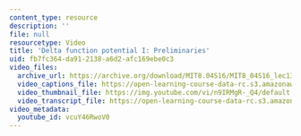 ```yaml
---
content_type: resource
description: ''
file: null
resourcetype: Video
title: 'Delta function potential I: Preliminaries'
uid: fb7fc364-da91-2138-a6d2-afc169ebe0c3
video_files:
  archive_url: https://archive.org/download/MIT8.04S16/MIT8_04S16_lec13_s1_300k.mp4
  video_captions_file: https://open-learning-course-data-rc.s3.amazonaws.com/8-04-quantum-physics-i-spring-2016/359e2c584be951f0a6daa4a3ae5b1971_vcuY46RwoV0.vtt
  video_thumbnail_file: https://img.youtube.com/vi/n9IRMgR-_Q4/default.jpg
  video_transcript_file: https://open-learning-course-data-rc.s3.amazonaws.com/8-04-quantum-physics-i-spring-2016/81ad2cf1760f164ce863a8cd83cbd6ee_vcuY46RwoV0.pdf
video_metadata:
  youtube_id: vcuY46RwoV0
---
```

